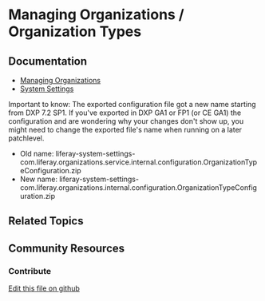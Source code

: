 # Managing Organizations / Organization Types

## Documentation

* [Managing Organizations](https://portal.liferay.dev/docs/7-2/user/-/knowledge_base/u/managing-organizations#organization-types)
* [System Settings](https://portal.liferay.dev/docs/7-2/user/-/knowledge_base/u/system-settings)

Important to know: The exported configuration file got a new name starting from DXP 7.2 SP1. If you've exported in DXP GA1 or FP1 (or CE GA1) the configuration and are wondering why your changes don't show up, you might need to change the exported file's name when running on a later patchlevel.

* Old name: liferay-system-settings-com.liferay.organizations.service.internal.configuration.OrganizationTypeConfiguration.zip
* New name: liferay-system-settings-com.liferay.organizations.internal.configuration.OrganizationTypeConfiguration.zip

## Related Topics


## Community Resources


### Contribute

[Edit this file on github](https://github.com/olafk/controlpanel-documentation-docs/blob/master/md/72en/com_liferay_configuration_admin_web_portlet_SystemSettingsPortlet/com.liferay.organizations.service.internal.configuration.OrganizationTypeConfiguration.md)
